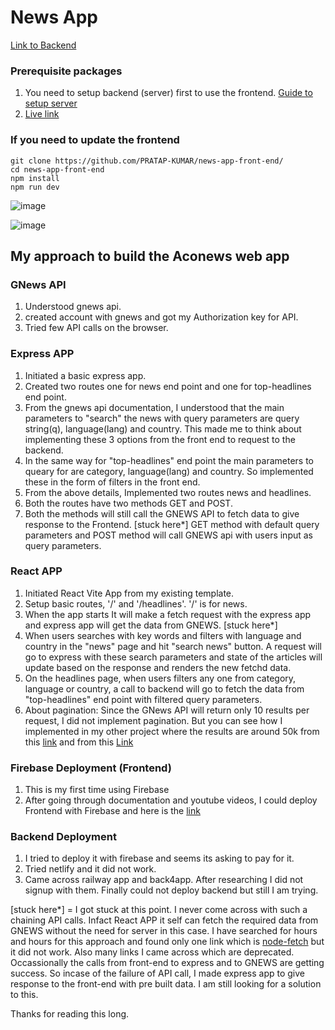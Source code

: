 # News App

[Link to Backend](https://github.com/PRATAP-KUMAR/news-app-back-end)

### Prerequisite packages

1. You need to setup backend (server) first to use the frontend. [Guide to setup server](https://github.com/PRATAP-KUMAR/news-app-back-end)
2. [Live link](https://pratap-panabaka-aconews.web.app/)

### If you need to update the frontend

```
git clone https://github.com/PRATAP-KUMAR/news-app-front-end/
cd news-app-front-end
npm install
npm run dev
```

![image](https://github.com/user-attachments/assets/c289fcb8-6a37-4563-8a63-ec85f2f99489)

![image](https://github.com/user-attachments/assets/da498b60-ac00-4233-989b-04d4f28b3d63)

## My approach to build the Aconews web app

### GNews API

1. Understood gnews api.
2. created account with gnews and got my Authorization key for API.
3. Tried few API calls on the browser.

### Express APP

1. Initiated a basic express app.
2. Created two routes one for news end point and one for top-headlines end point.
3. From the gnews api documentation, I understood that the main parameters to "search" the news with query parameters are
query string(q), language(lang) and country. This made me to think about implementing these 3 options from the
front end to request to the backend.
4. In the same way for "top-headlines" end point the main parameters to queary for are
category, language(lang) and country. So implemented these in the form of filters in the front end.
5. From the above details, Implemented two routes news and headlines.
6. Both the routes have two methods GET and POST.
7. Both the methods will still call the GNEWS API to fetch data to give response to the Frontend. [stuck here*]
GET method with default query parameters and POST method will call GNEWS api with users input as query parameters.

### React APP
1. Initiated React Vite App from my existing template.
2. Setup basic routes, '/' and '/headlines'. '/' is for news.
3. When the app starts It will make a fetch request with the express app and express app will get the data from GNEWS. [stuck here*]
4. When users searches with key words and filters with language and country in the "news" page and hit "search news" button. A request will go to express with these search parameters
and state of the articles will update based on the response and renders the new fetchd data.
5. On the headlines page, when users filters any one from category, language or country, a call to backend will go to fetch the data from "top-headlines" end point with filtered query parameters.
6. About pagination: Since the GNews API will return only 10 results per request, I did not implement pagination. But you can see how I implemented in my other project where
the results are around 50k from this [link](https://github.com/PRATAP-KUMAR/metrics-web-app/blob/3cf59ead9ada80dae79091b10a61a8a7427fbea8/src/pages/Home.jsx#L113) and from this [Link](https://pratap-panabaka-metrics-web-app.netlify.app/)
   

### Firebase Deployment (Frontend)
1. This is my first time using Firebase
2. After going through documentation and youtube videos, I could deploy Frontend with Firebase and here is the [link](https://pratap-panabaka-aconews.web.app/)

### Backend Deployment
1. I tried to deploy it with firebase and seems its asking to pay for it.
2. Tried netlify and it did not work.
3. Came across railway app and back4app. After researching I did not signup with them.
Finally could not deploy backend but still I am trying.

[stuck here*] = I got stuck at this point. I never come across with such a chaining API calls. Infact React APP it self can fetch the required data from
GNEWS without the need for server in this case. I have searched for hours and hours for this approach and found only one link which is [node-fetch](https://rapidapi.com/guides/call-apis-in-express-via-node-fetch) but it did not work.
Also many links I came across which are deprecated. Occassionally the calls from front-end to express and to GNEWS are getting success. So incase of the failure of API call, I made express app to give response
to the front-end with pre built data. I am still looking for a solution to this.

Thanks for reading this long.
